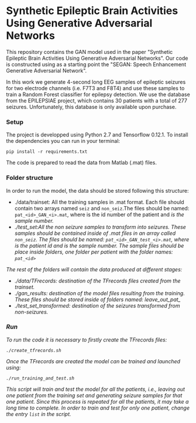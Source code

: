 # Synthetic Epileptic Brain Activities Using Generative Adversarial Networks

This repository contains the GAN model used in the paper "Synthetic Epileptic Brain Activities Using Generative Adversarial Networks". Our code is constructed using as a starting point the "SEGAN: Speech Enhancement Generative Adversarial Network".

In this work we generate 4-second long EEG samples of epileptic seizures for two electrode channels (i.e. F7T3 and F8T4) and use these samples to train a Random Forest classifier for epilepsy detection. We use the database from the EPILEPSIAE project, which contains 30 patients with a total of 277 seizures. Unfortunately, this database is only available upon purchase.

### Setup

The project is developped using Python 2.7 and Tensorflow 0.12.1. To install the dependencies you can run in your terminal:
```
pip install -r requirements.txt
```
The code is prepared to read the data from Matlab (.mat) files.


### Folder structure

In order to run the model, the data should be stored following this structure:
  - ./data/trainset: All the training samples in .mat format. Each file should contain two arrays named `seiz` and `non_seiz`.The files should be named: 	`pat_<id>_GAN_<i>.mat`, where <id> is the id number of the patient and <i> is the sample number.
  - ./test_set:All the non seizure samples to transform into seizures. These samples should be contained inside of .mat files in an array called `non_seiz`. The files should be named: `pat_<id>_GAN_test_<i>.mat`, where <id> is the patient id and <i> is the sample number. The sample files should be place inside folders, one folder per patient with the folder names: `pat_<id>`

The rest of the folders will contain the data produced at different stages:
 - ./data/TFrecords: destination of the TFrecords files created from the trainset.
 - ./gan_results: destination of the model files resulting from the training. These files should be stored inside of folders named: leave_out_pat_<id>
 - ./test_set_transformed: destination of the seizures transformed from non-seizures.
  
  ### Run
  
  To run the code it is necessary to firstly create the TFrecords files:
  
  ```
  ./create_tfrecords.sh
  ```
  
  Once the TFrecords are created the model can be trained and launched using:
  
  ```
  ./run_training_and_test.sh
  ```
  
  This script will train and test the model for all the patients, i.e., leaving out one patient from the training set and generating seizure samples for that one patient. Since this process is repeated for all the patients, it may take a long time to complete. In order to train and test for only one patient, change the entry `list` in the script.
  
